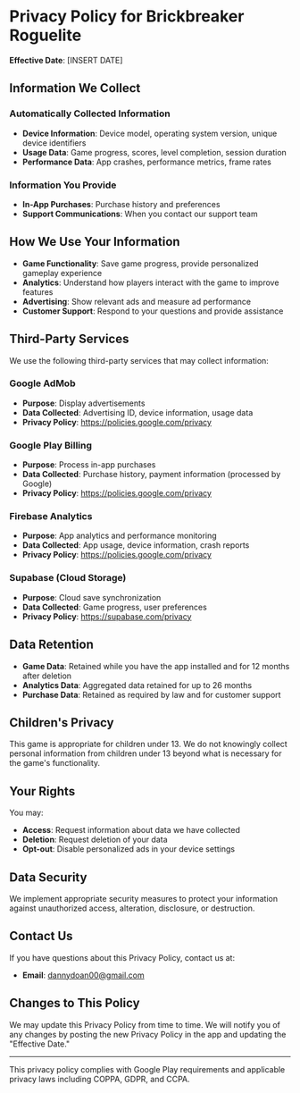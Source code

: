 # Privacy Policy for Brickbreaker Roguelite

**Effective Date**: [INSERT DATE]

## Information We Collect

### Automatically Collected Information
- **Device Information**: Device model, operating system version, unique device identifiers
- **Usage Data**: Game progress, scores, level completion, session duration
- **Performance Data**: App crashes, performance metrics, frame rates

### Information You Provide
- **In-App Purchases**: Purchase history and preferences
- **Support Communications**: When you contact our support team

## How We Use Your Information

- **Game Functionality**: Save game progress, provide personalized gameplay experience
- **Analytics**: Understand how players interact with the game to improve features
- **Advertising**: Show relevant ads and measure ad performance
- **Customer Support**: Respond to your questions and provide assistance

## Third-Party Services

We use the following third-party services that may collect information:

### Google AdMob
- **Purpose**: Display advertisements
- **Data Collected**: Advertising ID, device information, usage data
- **Privacy Policy**: https://policies.google.com/privacy

### Google Play Billing
- **Purpose**: Process in-app purchases
- **Data Collected**: Purchase history, payment information (processed by Google)
- **Privacy Policy**: https://policies.google.com/privacy

### Firebase Analytics
- **Purpose**: App analytics and performance monitoring
- **Data Collected**: App usage, device information, crash reports
- **Privacy Policy**: https://policies.google.com/privacy

### Supabase (Cloud Storage)
- **Purpose**: Cloud save synchronization
- **Data Collected**: Game progress, user preferences
- **Privacy Policy**: https://supabase.com/privacy

## Data Retention

- **Game Data**: Retained while you have the app installed and for 12 months after deletion
- **Analytics Data**: Aggregated data retained for up to 26 months
- **Purchase Data**: Retained as required by law and for customer support

## Children's Privacy

This game is appropriate for children under 13. We do not knowingly collect personal information from children under 13 beyond what is necessary for the game's functionality.

## Your Rights

You may:
- **Access**: Request information about data we have collected
- **Deletion**: Request deletion of your data
- **Opt-out**: Disable personalized ads in your device settings

## Data Security

We implement appropriate security measures to protect your information against unauthorized access, alteration, disclosure, or destruction.

## Contact Us

If you have questions about this Privacy Policy, contact us at:
- **Email**: dannydoan00@gmail.com

## Changes to This Policy

We may update this Privacy Policy from time to time. We will notify you of any changes by posting the new Privacy Policy in the app and updating the "Effective Date."

---

This privacy policy complies with Google Play requirements and applicable privacy laws including COPPA, GDPR, and CCPA. 
